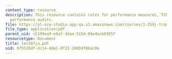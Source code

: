 ```yaml
---
content_type: resource
description: This resource contains roles for performance measures, TCRP report 88,
  performance audits.
file: https://ol-ocw-studio-app-qa.s3.amazonaws.com/courses/1-259j-transit-management-fall-2006/0f5528dfdc14dda10f21286b9f86ac0e_lect07ja.pdf
file_type: application/pdf
parent_uid: c5199ea9-e6af-4dae-515d-86e4acb93657
resourcetype: Document
title: lect07ja.pdf
uid: 0f5528df-dc14-dda1-0f21-286b9f86ac0e
---
```

